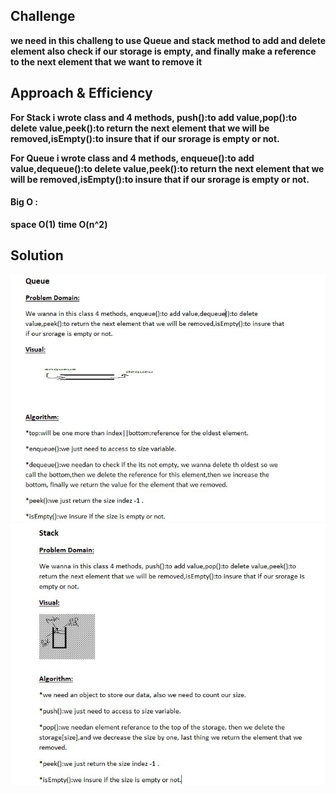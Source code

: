 

## Challenge 
**we need in this challeng to use Queue and stack method to add and delete element also check if our storage is empty, and finally make a reference to the next element that we want to remove it**


## Approach & Efficiency

**For Stack i wrote class and 4 methods, push():to add value,pop():to delete value,peek():to return the next element that we will be removed,isEmpty():to insure that if our srorage is empty or not.**

**For Queue i wrote class and 4 methods, enqueue():to add value,dequeue():to delete value,peek():to return the next element that we will be removed,isEmpty():to insure that if our srorage is empty or not.**

#### Big O :
**space O(1)**
**time O(n^2)**


## Solution
![Queue](../../assets/Queue-new.JPG)
![Queue](../../assets/stack.JPG)

